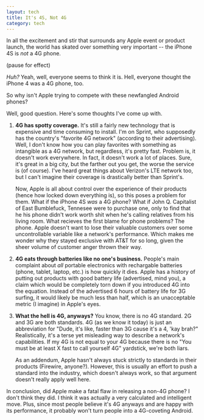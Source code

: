 ```yaml
---
layout: tech
title: It's 4S, Not 4G
category: tech
---
```


In all the excitement and stir that surrounds any Apple event or product launch, the world has skated over something very important -- the iPhone 4S is *not* a 4G phone.

(pause for effect)

*Huh?* Yeah, well, everyone seems to think it is. Hell, everyone thought the iPhone 4 was a 4G phone, too. 

So why isn't Apple trying to compete with these newfangled Android phones?

Well, good question. Here's some thoughts I've come up with.
1. **4G has spotty coverage.** It's still a fairly new technology that is expensive and time consuming to install. I'm on Sprint, who supposedly has the country's "favorite 4G network" (according to their advertising). Well, I don't know how you can play favorites with something as intangible as a 4G network, but regardless, it's pretty fast. Problem is, it doesn't work everywhere. In fact, it doesn't work a lot of places. Sure, it's great in a big city, but the farther out you get, the worse the service is (of course). I've heard great things about Verizon's LTE network too, but I can't imagine their coverage is drastically better than Sprint's. 

    Now, Apple is all about control over the experience of their products (hence how locked down everything is), so this poses a problem for them. What if the iPhone 4S *was* a 4G phone? What if John Q. Capitalist of East Bumblefuck, Tennesee were to purchase one, only to find that he his phone didn't work worth shit when he's calling relatives from his living room. What recieves the first blame for phone problems? The phone. Apple doesn't want to lose their valuable customers over some uncontrollable variable like a network's performance. Which makes me wonder why they stayed exclusive with AT&T for so long, given the sheer volume of customer anger thrown their way.

2. **4G eats through batteries like no one's business.** People's main complaint about *all* portable electronics with rechargable batteries (phone, tablet, laptop, etc.) is how quickly it dies. Apple has a history of putting out products with good battery life (advertised, mind you), a claim which would be completely torn down if you introduced 4G into the equation. Instead of the advertised 6 hours of battery life for 3G surfing, it would likely be much less than half, which is an unacceptable metric (I imagine) in Apple's eyes.

3. **What the hell is 4G, anyways?** You know, there is no 4G standard. 2G and 3G are both standards. 4G (as we know it today) is just an abbreviation for "Dude, it's like, faster than 3G cause it's a 4, 'kay brah?" Realistically, it's a terse yet misleading way to describe a network's capabilities. If my 4G is not equal to your 4G because there is no "You must be at least X fast to call yourself 4G" yardstick, we're both liars.

    As an addendum, Apple hasn't always stuck strictly to standards in their products (Firewire, anyone?). However, this is usually an effort to push a standard into the industry, which doesn't always work, so that argument doesn't really apply well here.

In conclusion, did Apple make a fatal flaw in releasing a non-4G phone? I don't think they did. I think it was actually a very calculated and intelligent move. Plus, since most people believe it's 4G anyways and are happy with its performance, it probably won't turn people into a 4G-coveting Android.
